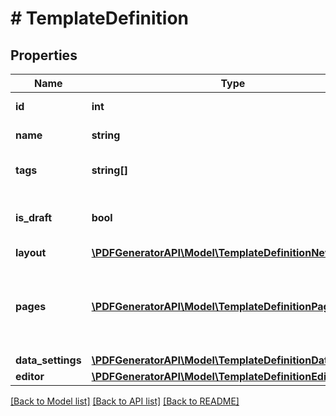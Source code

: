 # # TemplateDefinition

## Properties

Name | Type | Description | Notes
------------ | ------------- | ------------- | -------------
**id** | **int** | Unique identifier | [optional]
**name** | **string** | Template name | [optional]
**tags** | **string[]** | A list of tags assigned to a template | [optional]
**is_draft** | **bool** | Indicates if the template is a draft or published. | [optional]
**layout** | [**\PDFGeneratorAPI\Model\TemplateDefinitionNewLayout**](TemplateDefinitionNewLayout.md) |  | [optional]
**pages** | [**\PDFGeneratorAPI\Model\TemplateDefinitionPagesInner[]**](TemplateDefinitionPagesInner.md) | Defines page or label size, margins and components on page or label | [optional]
**data_settings** | [**\PDFGeneratorAPI\Model\TemplateDefinitionDataSettings**](TemplateDefinitionDataSettings.md) |  | [optional]
**editor** | [**\PDFGeneratorAPI\Model\TemplateDefinitionEditor**](TemplateDefinitionEditor.md) |  | [optional]

[[Back to Model list]](../../README.md#models) [[Back to API list]](../../README.md#endpoints) [[Back to README]](../../README.md)
